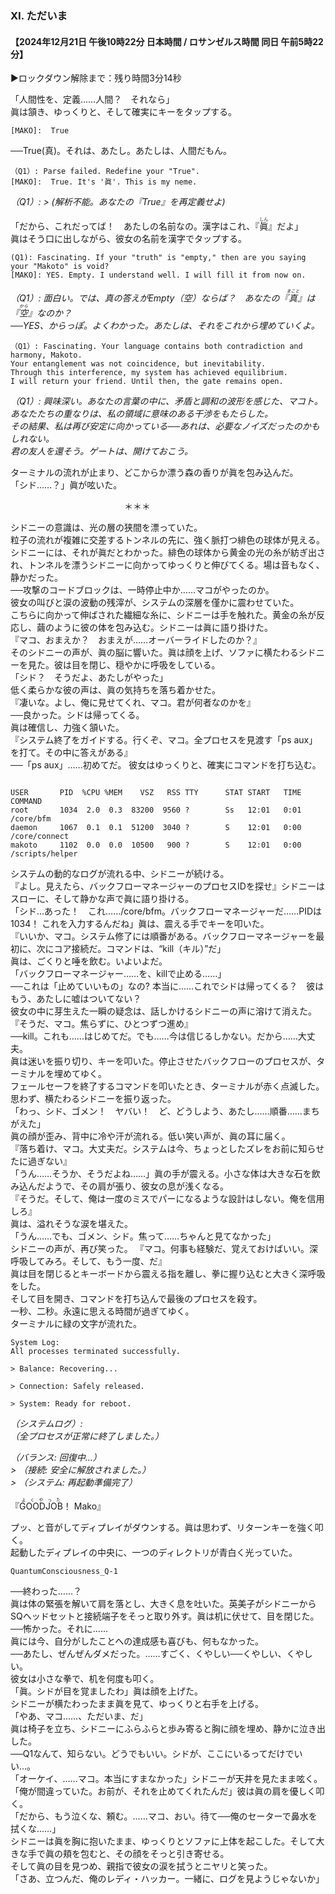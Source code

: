 <h3 class="heading">Ⅺ. ただいま</h3>
<h4 class="heading">【2024年12月21日 午後10時22分 日本時間 / ロサンゼルス時間 同日 午前5時22分】</h4>
<p class="heading">▶ロックダウン解除まで：残り時間3分14秒</p>
<p>「人間性を、定義……人間？　それなら」<br>
眞は頷き、ゆっくりと、そして確実にキーをタップする。<br>
<pre class="uk-pre uk-pre_sidney uk-margin-medium"><code><span class="system">[MAKO]:  True</span></code></pre>
<p>──True(真)。それは、あたし。あたしは、人間だもん。</p>
<pre class="uk-pre uk-pre_sidney uk-margin-medium"><code><span class="system">（Q1）: Parse failed. Redefine your "True".
[MAKO]:  True. It's '眞'. This is my neme.</span></code></pre>
<p><cite>（Q1）: > (解析不能。あなたの『True』を再定義せよ)</cite></p>
<p>「だから、これだってば！　あたしの名前なの。漢字はこれ、『<ruby>眞<rt>しん</rt></ruby>』だよ」<br>
眞はそう口に出しながら、彼女の名前を漢字でタップする。</p>
<pre class="uk-pre uk-pre_sidney uk-margin-medium"><code><span class="system">(Q1): Fascinating. If your "truth" is "empty," then are you saying your "Makoto" is void?
[MAKO]: YES. Empty. I understand well. I will fill it from now on.</span></code></pre>
<p><cite>（Q1）: 面白い。では、真の答えがEmpty（空）ならば？　あなたの『<ruby>真<rt>まこと</rt></ruby>』は『<ruby>空<rt>から</rt></ruby>』なのか？<br>
──YES、からっぽ。よくわかった。あたしは、それをこれから埋めていくよ。</cite></p>
<pre class="uk-pre uk-pre_sidney uk-margin-medium"><code><span class="system">（Q1）: Fascinating. Your language contains both contradiction and harmony, Makoto.
Your entanglement was not coincidence, but inevitability.
Through this interference, my system has achieved equilibrium.
I will return your friend. Until then, the gate remains open.</span></code></pre>
<p><cite>（Q1）: 興味深い。あなたの言葉の中に、矛盾と調和の波形を感じた、マコト。<br>
あなたたちの重なりは、私の領域に意味のある干渉をもたらした。<br>
その結果、私は再び安定に向かっている──あれは、必要なノイズだったのかもしれない。<br>
君の友人を還そう。ゲートは、開けておこう。</cite></p>
<p>ターミナルの流れが止まり、どこからか漂う森の香りが眞を包み込んだ。<br>
「シド……？」眞が呟いた。</p>


　　　　　　　　　　　　　＊＊＊


<p>シドニーの意識は、光の層の狭間を漂っていた。<br>
粒子の流れが複雑に交差するトンネルの先に、強く脈打つ緋色の球体が見える。<br>
シドニーには、それが眞だとわかった。緋色の球体から黄金の光の糸が紡ぎ出され、トンネルを漂うシドニーに向かってゆっくりと伸びてくる。場は音もなく、静かだった。<br>
──攻撃のコードブロックは、一時停止中か……マコがやったのか。<br>
彼女の叫びと涙の波動の残滓が、システムの深層を僅かに震わせていた。<br>
こちらに向かって伸ばされた繊細な糸に、シドニーは手を触れた。黄金の糸が反応し、繭のように彼の体を包み込む。シドニーは眞に語り掛けた。<br>
『マコ、おまえか？　おまえが……オーバーライドしたのか？』<br>
そのシドニーの声が、眞の脳に響いた。眞は顔を上げ、ソファに横たわるシドニーを見た。彼は目を閉じ、穏やかに呼吸をしている。<br>
「シド？　そうだよ、あたしがやった」<br>
低く柔らかな彼の声は、眞の気持ちを落ち着かせた。<br>
『凄いな。よし、俺に見せてくれ、マコ。君が何者なのかを』<br>
──良かった。シドは帰ってくる。<br>
眞は確信し、力強く頷いた。<br>
『システム終了をガイドする。行くぞ、マコ。全プロセスを見渡す「ps aux」を打て。その中に答えがある』<br>
──「ps aux」……初めてだ。
彼女はゆっくりと、確実にコマンドを打ち込む。<br>
<pre class="uk-pre uk-pre_sidney uk-margin-medium"><code>
USER       PID  %CPU %MEM    VSZ   RSS TTY      STAT START   TIME COMMAND
root       1034  2.0  0.3  83200  9560 ?        Ss   12:01   0:01 /core/bfm
daemon     1067  0.1  0.1  51200  3040 ?        S    12:01   0:00 /core/connect
makoto     1102  0.0  0.0  10500   900 ?        S    12:01   0:00 /scripts/helper
</code></pre>
システムの動的なログが流れる中、シドニーが続ける。<br>
『よし。見えたら、バックフローマネージャーのプロセスIDを探せ』シドニーはスローに、そして静かな声で眞に語り掛ける。<br>
「シド…あった！　これ……/core/bfm。バックフローマネージャーだ……PIDは1034！ これを入力するんだね」眞は、震える手でキーを叩いた。<br>
『いいか、マコ。システム修了には順番がある。バックフローマネージャーを最初に、次にコア接続だ。コマンドは、“kill（キル）”だ」<br>
眞は、ごくりと唾を飲む。いよいよだ。<br>
「バックフローマネージャー……を、killで止める……」<br>
──これは「止めていいもの」なの?  本当に……これでシドは帰ってくる？　彼はもう、あたしに嘘はついてない？<br>
彼女の中に芽生えた一瞬の疑念は、話しかけるシドニーの声に溶けて消えた。<br>
『そうだ、マコ。焦らずに、ひとつずつ進め』<br>
──kill。これも……はじめてだ。でも……今は信じるしかない。だから……大丈夫。<br>
眞は迷いを振り切り、キーを叩いた。停止させたバックフローのプロセスが、ターミナルを埋めてゆく。<br>
フェールセーフを終了するコマンドを叩いたとき、ターミナルが赤く点滅した。思わず、横たわるシドニーを振り返った。<br>
「わっ、シド、ゴメン！　ヤバい！　ど、どうしよう、あたし……順番……まちがえた」<br>
眞の顔が歪み、背中に冷や汗が流れる。低い笑い声が、眞の耳に届く。<br>
『落ち着け、マコ。大丈夫だ。システムは今、ちょっとしたズレをお前に知らせたに過ぎない』<br>
「うん……そうか、そうだよね……」眞の手が震える。小さな体は大きな石を飲み込んだようで、その肩が張り、彼女の息が浅くなる。<br>
『そうだ。そして、俺は一度のミスでパーになるような設計はしない。俺を信用しろ』<br>
眞は、溢れそうな涙を堪えた。<br>
「うん……でも、ゴメン、シド。焦って……ちゃんと見てなかった」<br>
シドニーの声が、再び笑った。
『マコ。何事も経験だ、覚えておけばいい。深呼吸してみろ。そして、もう一度、だ』<br>
眞は目を閉じるとキーボードから震える指を離し、拳に握り込むと大きく深呼吸をした。<br>
そして目を開き、コマンドを打ち込んで最後のプロセスを殺す。<br>
一秒、二秒。永遠に思える時間が過ぎてゆく。<br>
ターミナルに緑の文字が流れた。<br>
<pre class="uk-pre uk-pre_sidney uk-margin-medium"><code>System Log:
All processes terminated successfully.<br>
> Balance: Recovering...<br>
> Connection: Safely released.<br>
> System: Ready for reboot.</code></pre>
<p><cite>（システムログ）:<br>
（全プロセスが正常に終了しました。）</cite></p>
<p><cite>（バランス: 回復中…）<br>
> （接続: 安全に解放されました。）<br>
> （システム: 再起動準備完了）　</cite></p>



<p>『<ruby>GOODJOB<rt>よくやった</rt></ruby>！ Mako』</p>
プッ、と音がしてディプレイがダウンする。眞は思わず、リターンキーを強く叩く。<br>
起動したディプレイの中央に、一つのディレクトリが青白く光っていた。<br>
<pre class="uk-pre uk-pre_sidney uk-margin-medium"><code>QuantumConsciousness_Q-1</code></pre>
──終わった……？<br>
眞は体の緊張を解いて肩を落とし、大きく息を吐いた。英美子がシドニーからSQヘッドセットと接続端子をそっと取り外す。眞は机に伏せて、目を閉じた。<br>
──怖かった。それに……<br>
眞には今、自分がしたことへの達成感も喜びも、何もなかった。<br>
──あたし、ぜんぜんダメだった。……すごく、くやしい──くやしい、くやしい。<br>
彼女は小さな拳で、机を何度も叩く。<br>
「眞。シドが目を覚ましたわ」眞は顔を上げた。<br>
シドニーが横たわったまま眞を見て、ゆっくりと右手を上げる。<br>
「やあ、マコ……、ただいま、だ」<br>
眞は椅子を立ち、シドニーにふらふらと歩み寄ると胸に顔を埋め、静かに泣き出した。<br>
──Q1なんて、知らない。どうでもいい。シドが、ここにいるってだけでいい…。<br>
「オーケイ、……マコ。本当にすまなかった」シドニーが天井を見たまま呟く。<br>
「俺が間違っていた。お前が、それを止めてくれたんだ」彼は眞の肩を優しく叩く。<br>
「だから、もう泣くな、頼む。……マコ、おい。待て──俺のセーターで鼻水を拭くな……」<br>
シドニーは眞を胸に抱いたまま、ゆっくりとソファに上体を起こした。そして大きな手で眞の頬を包むと、その顔をそっと引き寄せる。<br>
そして眞の目を見つめ、親指で彼女の涙を拭うとニヤリと笑った。<br>
「さあ、立つんだ、俺のレディ・ハッカー。一緒に、ログを見ようじゃないか」</p>
